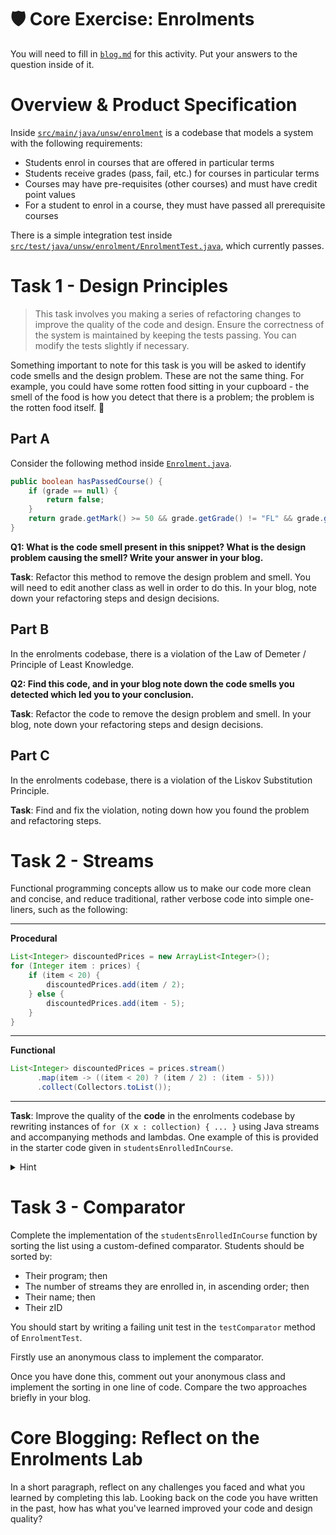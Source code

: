 # 🛡️ Core Exercise: Enrolments

You will need to fill in [`blog.md`](/blog.md) for this activity. Put your answers to the question inside of it.

# Overview & Product Specification

Inside [`src/main/java/unsw/enrolment`](/app/src/main/java/unsw/enrolment/) is a codebase that models a system with the following requirements:

- Students enrol in courses that are offered in particular terms
- Students receive grades (pass, fail, etc.) for courses in particular terms
- Courses may have pre-requisites (other courses) and must have credit point values
- For a student to enrol in a course, they must have passed all prerequisite courses

There is a simple integration test inside [`src/test/java/unsw/enrolment/EnrolmentTest.java`](/app/src/test/java/unsw/enrolment/EnrolmentTest.java), which currently passes.

# Task 1 - Design Principles

> This task involves you making a series of refactoring changes to improve the quality of the code and design. Ensure the correctness of the system is maintained by keeping the tests passing. You can modify the tests slightly if necessary.

Something important to note for this task is you will be asked to identify code smells and the design problem. These are not the same thing. For example, you could have some rotten food sitting in your cupboard - the smell of the food is how you detect that there is a problem; the problem is the rotten food itself. 💩

## Part A

Consider the following method inside [`Enrolment.java`](/app/src/main/java/unsw/enrolment/Enrolment.java).

```java
public boolean hasPassedCourse() {
    if (grade == null) {
        return false;
    }
    return grade.getMark() >= 50 && grade.getGrade() != "FL" && grade.getGrade() != "UF";
}
```

**Q1: What is the code smell present in this snippet? What is the design problem causing the smell? Write your answer in your blog.**

**Task**: Refactor this method to remove the design problem and smell. You will need to edit another class as well in order to do this. In your blog, note down your refactoring steps and design decisions.

## Part B

In the enrolments codebase, there is a violation of the Law of Demeter / Principle of Least Knowledge.

**Q2: Find this code, and in your blog note down the code smells you detected which led you to your conclusion.**

**Task**: Refactor the code to remove the design problem and smell. In your blog, note down your refactoring steps and design decisions.

## Part C

In the enrolments codebase, there is a violation of the Liskov Substitution Principle.

**Task**: Find and fix the violation, noting down how you found the problem and refactoring steps.

# Task 2 - Streams

Functional programming concepts allow us to make our code more clean and concise, and reduce traditional, rather verbose code into simple one-liners, such as the following:

---

**Procedural**

```java
List<Integer> discountedPrices = new ArrayList<Integer>();
for (Integer item : prices) {
    if (item < 20) {
        discountedPrices.add(item / 2);
    } else {
        discountedPrices.add(item - 5);
    }
}
```

---

**Functional**

```java
List<Integer> discountedPrices = prices.stream()
      .map(item -> ((item < 20) ? (item / 2) : (item - 5)))
      .collect(Collectors.toList());
```

---

**Task**: Improve the quality of the **code** in the enrolments codebase by rewriting instances of `for (X x : collection) { ... }` using Java streams and accompanying methods and lambdas. One example of this is provided in the starter code given in `studentsEnrolledInCourse`.

<details>
  <summary>Hint</summary>
  You may find some of the following Java stream methods useful:
  <br />
  <ul>
    <li><code>anyMatch</code></li>
    <li><code>allMatch</code></li>
    <li><code>forEach</code></li>
    <li><code>filter</code></li>
    <li><code>map</code></li>
    <li><code>findFirst</code></li>
  </ul>
</details>

# Task 3 - Comparator

Complete the implementation of the `studentsEnrolledInCourse` function by sorting the list using a custom-defined comparator. Students should be sorted by:

- Their program; then
- The number of streams they are enrolled in, in ascending order; then
- Their name; then
- Their zID

You should start by writing a failing unit test in the `testComparator` method of `EnrolmentTest`.

Firstly use an anonymous class to implement the comparator.

Once you have done this, comment out your anonymous class and implement the sorting in one line of code. Compare the two approaches briefly in your blog.

# Core Blogging: Reflect on the Enrolments Lab

In a short paragraph, reflect on any challenges you faced and what you learned by completing this lab. Looking back on the code you have written in the past, how has what you've learned improved your code and design quality?
